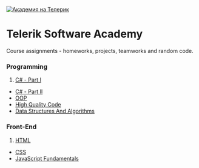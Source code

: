 <a href="http://academy.telerik.com/" title="Telerik Academy"><img src="http://academy.telerik.com/images/default-album/telerik-academy-banner.jpg?sfvrsn=2" alt="Академия на Телерик"/></a> 
# Telerik Software Academy
Course assignments - homeworks, projects, teamworks and random code.

### Programming

1. [C# - Part I](https://github.com/neutrino-git/TelerikAcademy/tree/master/Programming/01.CSharp-Part-1)
* [C# - Part II](https://github.com/neutrino-git/TelerikAcademy/tree/master/Programming/02.CSharp-Part-2)
* [OOP](https://github.com/neutrino-git/TelerikAcademy/tree/master/Programming/03.OOP)
* [High Quality Code](https://github.com/neutrino-git/TelerikAcademy/tree/master/Programming/04.HighQualityCode)
* [Data Structures And Algorithms](https://github.com/neutrino-git/TelerikAcademy/tree/master/Programming/05.DataStructuresAndAlgorithms)

### Front-End

1. [HTML](https://github.com/neutrino-git/TelerikAcademy/tree/master/Front-End/01.HTML)
* [CSS](https://github.com/neutrino-git/TelerikAcademy/tree/master/Front-End/02.CSS)
* [JavaScript Fundamentals](https://github.com/neutrino-git/TelerikAcademy/tree/master/Front-End/03.JavaScript-Fundamentals)

